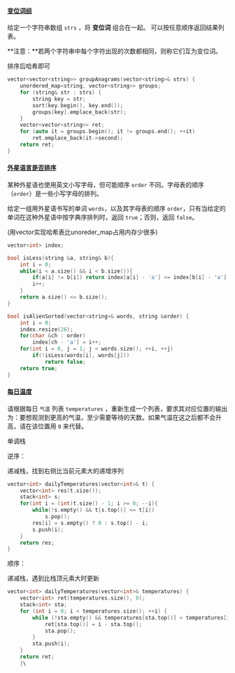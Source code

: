 #### [变位词组](https://leetcode-cn.com/problems/sfvd7V/)

给定一个字符串数组 `strs` ，将 **变位词** 组合在一起。 可以按任意顺序返回结果列表。

**注意：**若两个字符串中每个字符出现的次数都相同，则称它们互为变位词。



排序后哈希即可

```c++
vector<vector<string>> groupAnagrams(vector<string>& strs) {
    unordered_map<string, vector<string>> groups;
    for (string& str : strs) {
        string key = str;
        sort(key.begin(), key.end());
        groups[key].emplace_back(str);
    }
    vector<vector<string>> ret;
    for (auto it = groups.begin(); it != groups.end(); ++it) 
        ret.emplace_back(it->second);
    return ret;
}
```

#### [外星语言是否排序](https://leetcode-cn.com/problems/lwyVBB/)

某种外星语也使用英文小写字母，但可能顺序 `order` 不同。字母表的顺序（`order`）是一些小写字母的排列。

给定一组用外星语书写的单词 `words`，以及其字母表的顺序 `order`，只有当给定的单词在这种外星语中按字典序排列时，返回 `true`；否则，返回 `false`。

(用vector实现哈希表比unoreder_map占用内存少很多)

```c++
vector<int> index;

bool isLess(string &a, string& b){
    int i = 0;
    while(i < a.size() && i < b.size()){
        if(a[i] != b[i]) return index[a[i] - 'a'] <= index[b[i] - 'a'];
        i++;
    }
    return a.size() <= b.size();
}

bool isAlienSorted(vector<string>& words, string &order) {
    int i = 0;
    index.resize(26);
    for(char &ch : order)
        index[ch - 'a'] = i++;
    for(int i = 0, j = 1; j < words.size(); ++i, ++j)
        if(!isLess(words[i], words[j]))
            return false;
    return true;
}
```

#### [每日温度](https://leetcode-cn.com/problems/iIQa4I/)

请根据每日 `气温` 列表 `temperatures` ，重新生成一个列表，要求其对应位置的输出为：要想观测到更高的气温，至少需要等待的天数。如果气温在这之后都不会升高，请在该位置用 `0` 来代替。

 

单调栈

逆序：

递减栈，找到右侧比当前元素大的递增序列

```c++
vector<int> dailyTemperatures(vector<int>& t) {
    vector<int> res(t.size());
    stack<int> s;
    for(int i = (int)t.size() - 1; i >= 0; --i){
        while(!s.empty() && t[s.top()] <= t[i])
            s.pop();
        res[i] = s.empty() ? 0 : s.top() - i;
        s.push(i);
    }
    return res;
}
```

顺序：

递减栈，遇到比栈顶元素大时更新

```c++
vector<int> dailyTemperatures(vector<int>& temperatures) {
    vector<int> ret(temperatures.size(), 0);
    stack<int> sta;
    for (int i = 0; i < temperatures.size(); ++i) {
        while (!sta.empty() && temperatures[sta.top()] < temperatures[i]) {
            ret[sta.top()] = i - sta.top();
            sta.pop();
        }
        sta.push(i);
    }
    return ret;
    }\
```

